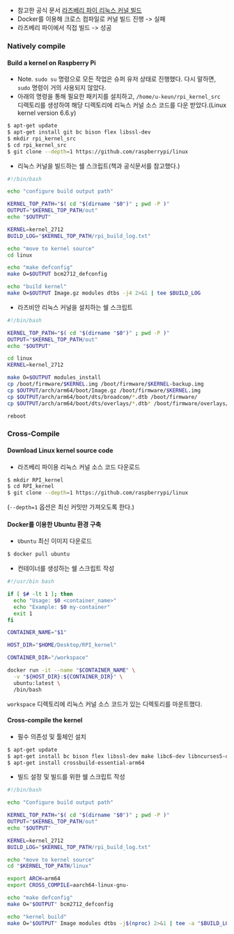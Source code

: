 - 참고한 공식 문서
  [라즈베리 파이 리눅스 커널 빌드](https://www.raspberrypi.com/documentation/computers/linux_kernel.html)
- Docker를 이용해 크로스 컴파일로 커널 빌드 진행 -> 실패
- 라즈베리 파이에서 직접 빌드 -> 성공

### Natively compile
#### Build a kernel on Raspberry Pi
- Note. `sudo su` 명령으로 모든 작업은 슈퍼 유저 상태로 진행했다. 다시 말하면, `sudo` 명령이 거의 사용되지 않았다.
- 아래의 명령을 통해 필요한 패키지를 설치하고, `/home/u-keun/rpi_kernel_src` 디렉토리를 생성하여 해당 디렉토리에 리눅스 커널 소스 코드를 다운 받았다.(Linux kernel version 6.6.y)
```bash
$ apt-get update
$ apt-get install git bc bison flex libssl-dev
$ mkdir rpi_kernel_src
$ cd rpi_kernel_src
$ git clone --depth=1 https://github.com/raspberrypi/linux
```
- 리눅스 커널을 빌드하는 쉘 스크립트(책과 공식문서를 참고했다.)
```bash
#!/bin/bash

echo "configure build output path"

KERNEL_TOP_PATH="$( cd "$(dirname "$0")" ; pwd -P )"
OUTPUT="$KERNEL_TOP_PATH/out"
echo "$OUTPUT"

KERNEL=kernel_2712
BUILD_LOG="$KERNEL_TOP_PATH/rpi_build_log.txt"

echo "move to kernel source"
cd linux

echo "make defconfig"
make O=$OUTPUT bcm2712_defconfig

echo "build kernel"
make O=$OUTPUT Image.gz modules dtbs -j4 2>&1 | tee $BUILD_LOG
```
- 라즈비안 리눅스 커널을 설치하는 쉘 스크립트
```bash
#!/bin/bash

KERNEL_TOP_PATH="$( cd "$(dirname "$0")" ; pwd -P )"
OUTPUT="$KERNEL_TOP_PATH/out"
echo "$OUTPUT"

cd linux
KERNEL=kernel_2712

make O=$OUTPUT modules_install
cp /boot/firmware/$KERNEL.img /boot/firmware/$KERNEL-backup.img
cp $OUTPUT/arch/arm64/boot/Image.gz /boot/firmware/$KERNEL.img
cp $OUTPUT/arch/arm64/boot/dts/broadcom/*.dtb /boot/firmware/
cp $OUTPUT/arch/arm64/boot/dts/overlays/*.dtb* /boot/firmware/overlays/

reboot
```

### Cross-Compile
#### Download Linux kernel source code
- 라즈베리 파이용 리눅스 커널 소스 코드 다운로드
```bash
$ mkdir RPI_kernel
$ cd RPI_kernel
$ git clone --depth=1 https://github.com/raspberrypi/linux
```
(`--depth=1` 옵션은 최신 커밋만 가져오도록 한다.)

#### Docker를 이용한 Ubuntu 환경 구축
- `Ubuntu` 최신 이미지 다운로드
```bash
$ docker pull ubuntu
```
- 컨테이너를 생성하는 쉘 스크립트 작성
```bash
#!/usr/bin bash

if [ $# -lt 1 ]; then
  echo "Usage: $0 <container_name>"
  echo "Example: $0 my-container"
  exit 1
fi

CONTAINER_NAME="$1"

HOST_DIR="$HOME/Desktop/RPI_kernel"

CONTAINER_DIR="/workspace"

docker run -it --name "$CONTAINER_NAME" \
  -v "${HOST_DIR}:${CONTAINER_DIR}" \
  ubuntu:latest \
  /bin/bash
```
`workspace` 디렉토리에 리눅스 커널 소스 코드가 있는 디렉토리를 마운트했다.
#### Cross-compile the kernel
- 필수 의존성 및 툴체인 설치
```bash
$ apt-get update
$ apt-get install bc bison flex libssl-dev make libc6-dev libncurses5-dev
$ apt-get install crossbuild-essential-arm64
```
- 빌드 설정 및 빌드를 위한 쉘 스크립트 작성
```bash
#!/bin/bash

echo "Configure build output path"

KERNEL_TOP_PATH="$( cd "$(dirname "$0")" ; pwd -P )"
OUTPUT="$KERNEL_TOP_PATH/out"
echo "$OUTPUT"

KERNEL=kernel_2712
BUILD_LOG="$KERNEL_TOP_PATH/rpi_build_log.txt"

echo "move to kernel source"
cd "$KERNEL_TOP_PATH/linux"

export ARCH=arm64 
export CROSS_COMPILE=aarch64-linux-gnu-

echo "make defconfig"
make O="$OUTPUT" bcm2712_defconfig

echo "kernel build"
make O="$OUTPUT" Image modules dtbs -j$(nproc) 2>&1 | tee -a "$BUILD_LOG"  
```

